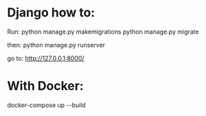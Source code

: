 # Django how to:


Run:
python manage.py makemigrations
python manage.py migrate


then:
python manage.py runserver


go to: http://127.0.0.1:8000/



# With Docker:
docker-compose up --build
